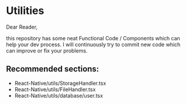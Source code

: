 # Utilities
Dear Reader,

this repository has some neat Functional Code / Components which can help your dev process.
I will continuously try to commit new code which can improve or fix your problems.

## Recommended sections:

* React-Native/utils/StorageHandler.tsx 
* React-Native/utils/FileHandler.tsx
* React-Native/utils/database/user.tsx